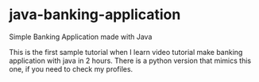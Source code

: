 # java-banking-application
Simple Banking Application made with Java

This is the first sample tutorial when I learn video tutorial make banking application with java in 2 hours. There is a python version that mimics this one, if you need to check my profiles.

